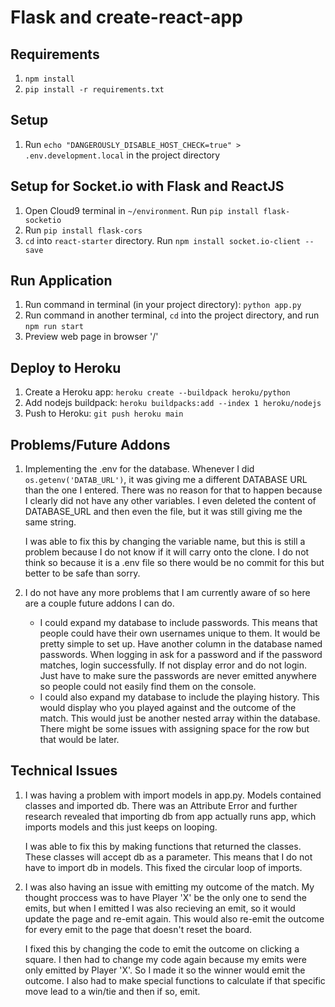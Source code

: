 # Flask and create-react-app

## Requirements
1. `npm install`
2. `pip install -r requirements.txt`

## Setup
1. Run `echo "DANGEROUSLY_DISABLE_HOST_CHECK=true" > .env.development.local` in the project directory

## Setup for Socket.io with Flask and ReactJS
1. Open Cloud9 terminal in `~/environment`. Run `pip install flask-socketio`
2. Run `pip install flask-cors`
3. `cd` into `react-starter` directory. Run `npm install socket.io-client --save`

## Run Application
1. Run command in terminal (in your project directory): `python app.py`
2. Run command in another terminal, `cd` into the project directory, and run `npm run start`
3. Preview web page in browser '/'

## Deploy to Heroku
1. Create a Heroku app: `heroku create --buildpack heroku/python`
2. Add nodejs buildpack: `heroku buildpacks:add --index 1 heroku/nodejs`
3. Push to Heroku: `git push heroku main`

## Problems/Future Addons

1. Implementing the .env for the database. Whenever I did `os.getenv('DATAB_URL')`, it was giving me a different DATABASE URL than the one I entered.  There was no reason for that to happen because I clearly did not have any other variables.  I even deleted the content of DATABASE_URL and then even the file, but it was still giving me the same string.

   I was able to fix this by changing the variable name, but this is still a problem because I do not know if it will carry onto the clone.  I do not think so because it is a .env file so there would be no commit for this but better to be safe than sorry.
   
2. I do not have any more problems that I am currently aware of so here are a couple future addons I can do.
    
    * I could expand my database to include passwords.  This means that people could have their own usernames unique to them.  It would be pretty simple to set up.  Have another column in the database named passwords.  When logging in ask for a password and if the password matches, login successfully. If not display error and do not login. Just have to make sure the passwords are never emitted anywhere so people could not easily find them on the console.
    *  I could also expand my database to include the playing history.  This would display who you played against and the outcome of the match.  This would just be another nested array within the database.  There might be some issues with assigning space for the row but that would be later.
   

## Technical Issues

1. I was having a problem with import models in app.py.  Models contained classes and imported db. There was an Attribute Error and further research revealed that importing db from app actually runs app, which imports models and this just keeps on looping.

    I was able to fix this by making functions that returned the classes.  These classes will accept db as a parameter.  This means that I do not have to import db in models. This fixed the circular loop of imports.

2. I was also having an issue with emitting my outcome of the match.  My thought proccess was to have Player 'X' be the only one to send the emits, but when I emitted I was also recieving an emit, so it would update the page and re-emit again.  This would also re-emit the outcome for every emit to the page that doesn't reset the board. 

    I fixed this by changing the code to emit the outcome on clicking a square.  I then had to change my code again because my emits were only emitted by Player 'X'.  So I made it so the winner would emit the outcome.  I also had to make special functions to calculate if that specific move lead to a win/tie and then if so, emit.
